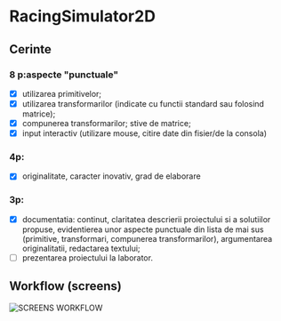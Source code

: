 # RacingSimulator2D

## Cerinte

### 8 p:aspecte "punctuale"

- [x] utilizarea primitivelor;
- [x] utilizarea transformarilor (indicate cu functii standard sau folosind matrice);
- [x] compunerea transformarilor; stive de matrice;
- [x] input interactiv (utilizare mouse, citire date din fisier/de la consola)

### 4p:

- [x] originalitate, caracter inovativ, grad de elaborare

### 3p:

- [x] documentatia: continut, claritatea descrierii proiectului si a solutiilor propuse, evidentierea unor aspecte punctuale din lista de mai sus (primitive, transformari, compunerea transformarilor), argumentarea originalitatii, redactarea textului;
- [ ] prezentarea proiectului la laborator.

## Workflow (screens)

![SCREENS WORKFLOW](https://user-images.githubusercontent.com/30263894/162589090-fd02868e-5f7a-40d0-a9e5-c08de79e682f.png)
